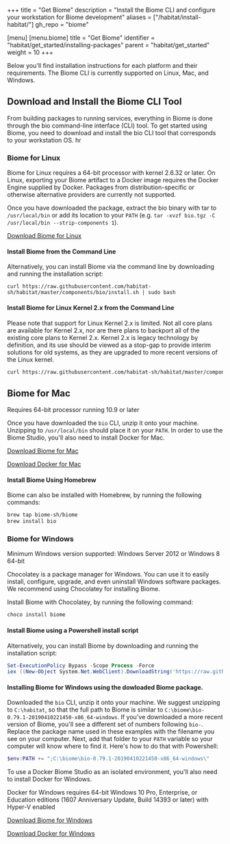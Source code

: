+++
title = "Get Biome"
description = "Install the Biome CLI and configure your workstation for Biome development"
aliases = ["/habitat/install-habitat/"]
gh_repo = "biome"

[menu]
  [menu.biome]
    title = "Get Biome"
    identifier = "habitat/get_started/installing-packages"
    parent = "habitat/get_started"
    weight = 10
+++

Below you'll find installation instructions for each platform and their requirements. The Biome CLI is currently supported on Linux, Mac, and Windows.

## Download and Install the Biome CLI Tool

From building packages to running services, everything in Biome is done through the bio command-line interface (CLI) tool. To get started using Biome, you need to download and install the bio CLI tool that corresponds to your workstation OS.
hr

### Biome for Linux

Biome for Linux requires a 64-bit processor with kernel 2.6.32 or later. On Linux, exporting your Biome artifact to a Docker image requires the Docker Engine supplied by Docker. Packages from distribution-specific or otherwise alternative providers are currently not supported.

Once you have downloaded the package, extract the bio binary with tar to `/usr/local/bin` or add its location to your `PATH` (e.g. `tar -xvzf bio.tgz -C /usr/local/bin --strip-components 1`).

[Download Biome for Linux](https://downloads.chef.io/products/habitat)

#### Install Biome from the Command Line

Alternatively, you can install Biome via the command line by downloading and running the installation script:

```shell
curl https://raw.githubusercontent.com/habitat-sh/habitat/master/components/bio/install.sh | sudo bash
```

#### Install Biome for Linux Kernel 2.x from the Command Line

Please note that support for Linux Kernel 2.x is limited. Not all core plans are available for Kernel 2.x, nor are there plans to backport all of the existing core plans to Kernel 2.x.  Kernel 2.x is legacy technology by definition, and its use should be viewed as a stop-gap to provide interim solutions for old systems, as they are upgraded to more recent versions of the Linux kernel.

```bash
curl https://raw.githubusercontent.com/habitat-sh/habitat/master/components/bio/install.sh | sudo bash -s -- -t x86_64-linux-kernel2
```

## Biome for Mac

Requires 64-bit processor running 10.9 or later

Once you have downloaded the `bio` CLI, unzip it onto your machine. Unzipping to `/usr/local/bin` should place it on your `PATH`. In order to use the Biome Studio, you'll also need to install Docker for Mac.

[Download Biome for Mac](https://downloads.chef.io/products/habitat)

[Download Docker for Mac](https://store.docker.com/editions/community/docker-ce-desktop-mac)

#### Install Biome Using Homebrew

Biome can also be installed with Homebrew, by running the following commands:

```bash
brew tap biome-sh/biome
brew install bio
```

### Biome for Windows

Minimum Windows version supported: Windows Server 2012  or Windows 8 64-bit

Chocolatey is a package manager for Windows. You can use it to easily install, configure, upgrade, and even uninstall Windows software packages. We recommend using Chocolatey for installing Biome.

Install Biome with Chocolatey, by running the following command:

```powershell
choco install biome
```

#### Install Biome using a Powershell install script

Alternatively, you can install Biome by downloading and running the installation script:

```powershell
Set-ExecutionPolicy Bypass -Scope Process -Force
iex ((New-Object System.Net.WebClient).DownloadString('https://raw.githubusercontent.com/habitat-sh/habitat/master/components/bio/install.ps1'))
```

#### Installing Biome for Windows using the dowloaded Biome package.

Downloaded the `bio` CLI, unzip it onto your machine. We suggest unzipping to `C:\habitat`, so that the full path to Biome is similar to `C:\biome\bio-0.79.1-20190410221450-x86_64-windows`. If you've downloaded a more recent version of Biome, you'll see a different set of numbers following `bio-`. Replace the package name used in these examples with the filename you see on your computer. Next, add that folder to your `PATH` variable so your computer will know where to find it. Here's how to do that with Powershell:

```powershell
$env:PATH += ";C:\biome\bio-0.79.1-20190410221450-x86_64-windows\"
```

To use a Docker Biome Studio as an isolated environment, you'll also need to install Docker for Windows.

Docker for Windows requires 64-bit Windows 10 Pro, Enterprise, or Education editions (1607 Anniversary Update, Build 14393 or later) with Hyper-V enabled

[Download Biome for Windows](https://downloads.chef.io/products/habitat)

[Download Docker for Windows](https://store.docker.com/editions/community/docker-ce-desktop-windows)
